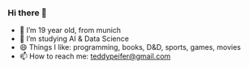 ### Hi there 👋

<!--
**hollowcodes/hollowcodes** is a ✨ _special_ ✨ repository because its `README.md` (this file) appears on your GitHub profile.
-->

- 🔭 I’m 19 year old, from munich
- 🌱 I’m studying AI & Data Science
- 😄 Things I like: programming, books, D&D, sports, games, movies
- 📫 How to reach me: teddypeifer@gmail.com

